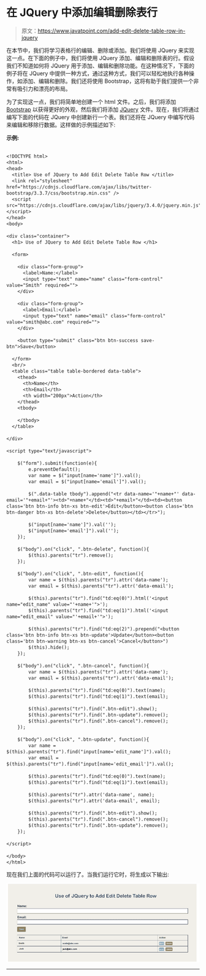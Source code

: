 # 在 JQuery 中添加编辑删除表行

> 原文：<https://www.javatpoint.com/add-edit-delete-table-row-in-jquery>

在本节中，我们将学习表格行的编辑、删除或添加。我们将使用 JQuery 来实现这一点。在下面的例子中，我们将使用 JQuery 添加、编辑和删除表的行。假设我们不知道如何将 JQuery 用于添加、编辑和删除功能。在这种情况下，下面的例子将在 JQuery 中提供一种方式，通过这种方式，我们可以轻松地执行各种操作，如添加、编辑和删除。我们还将使用 Bootstrap，这将有助于我们提供一个非常有吸引力和漂亮的布局。

为了实现这一点，我们将简单地创建一个 html 文件。之后，我们将添加 [Bootstrap](https://www.javatpoint.com/bootstrap-tutorial) 以获得更好的外观，然后我们将添加 [JQuery](https://www.javatpoint.com/jquery-tutorial) 文件。现在，我们将通过编写下面的代码在 JQuery 中创建新行一个表。我们还将在 JQuery 中编写代码来编辑和移除行数据。这样做的示例描述如下:

**示例:**

```

<!DOCTYPE html>
<html>
<head>
  <title> Use of JQuery to Add Edit Delete Table Row </title>
  <link rel="stylesheet" href="https://cdnjs.cloudflare.com/ajax/libs/twitter-bootstrap/3.3.7/css/bootstrap.min.css" />
  <script src="https://cdnjs.cloudflare.com/ajax/libs/jquery/3.4.0/jquery.min.js"></script>
</head>
<body>

<div class="container">
  <h1> Use of JQuery to Add Edit Delete Table Row </h1>

  <form>

    <div class="form-group">
      <label>Name:</label>
      <input type="text" name="name" class="form-control" value="Smith" required="">
    </div>

    <div class="form-group">
      <label>Email:</label>
      <input type="text" name="email" class="form-control" value="smith@abc.com" required="">
    </div>

    <button type="submit" class="btn btn-success save-btn">Save</button>

  </form>
  <br/>
  <table class="table table-bordered data-table">
    <thead>
      <th>Name</th>
      <th>Email</th>
      <th width="200px">Action</th>
    </thead>
    <tbody>

    </tbody>
  </table>

</div>

<script type="text/javascript">

    $("form").submit(function(e){
        e.preventDefault();
        var name = $("input[name='name']").val();
        var email = $("input[name='email']").val();

        $(".data-table tbody").append("<tr data-name='"+name+"' data-email='"+email+"'><td>"+name+"</td><td>"+email+"</td><td><button class='btn btn-info btn-xs btn-edit'>Edit</button><button class='btn btn-danger btn-xs btn-delete'>Delete</button></td></tr>");

        $("input[name='name']").val('');
        $("input[name='email']").val('');
    });

    $("body").on("click", ".btn-delete", function(){
        $(this).parents("tr").remove();
    });

    $("body").on("click", ".btn-edit", function(){
        var name = $(this).parents("tr").attr('data-name');
        var email = $(this).parents("tr").attr('data-email');

        $(this).parents("tr").find("td:eq(0)").html('<input name="edit_name" value="'+name+'">');
        $(this).parents("tr").find("td:eq(1)").html('<input name="edit_email" value="'+email+'">');

        $(this).parents("tr").find("td:eq(2)").prepend("<button class='btn btn-info btn-xs btn-update'>Update</button><button class='btn btn-warning btn-xs btn-cancel'>Cancel</button>")
        $(this).hide();
    });

    $("body").on("click", ".btn-cancel", function(){
        var name = $(this).parents("tr").attr('data-name');
        var email = $(this).parents("tr").attr('data-email');

        $(this).parents("tr").find("td:eq(0)").text(name);
        $(this).parents("tr").find("td:eq(1)").text(email);

        $(this).parents("tr").find(".btn-edit").show();
        $(this).parents("tr").find(".btn-update").remove();
        $(this).parents("tr").find(".btn-cancel").remove();
    });

    $("body").on("click", ".btn-update", function(){
        var name = $(this).parents("tr").find("input[name='edit_name']").val();
        var email = $(this).parents("tr").find("input[name='edit_email']").val();

        $(this).parents("tr").find("td:eq(0)").text(name);
        $(this).parents("tr").find("td:eq(1)").text(email);

        $(this).parents("tr").attr('data-name', name);
        $(this).parents("tr").attr('data-email', email);

        $(this).parents("tr").find(".btn-edit").show();
        $(this).parents("tr").find(".btn-cancel").remove();
        $(this).parents("tr").find(".btn-update").remove();
    });

</script>

</body>
</html>

```

现在我们上面的代码可以运行了。当我们运行它时，将生成以下输出:

![Add Edit Delete Table Row in JQuery](img/773df917e6d73c0d8851e149de3eefc8.png)

* * *